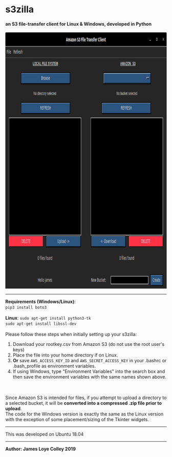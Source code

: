 # s3zilla
#### an S3 file-transfer client for Linux & Windows, developed in Python

<img src="https://github.com/rootVIII/s3zilla/blob/master/sc.png" alt="ex" height="800" width="950">
<hr>
<strong>Requirements (Windows/Linux)</strong>:
<br>
<code>pip3 install boto3</code>
<br>
<br>
<strong>Linux</strong>: 
<code>sudo apt-get install python3-tk</code>
<br>
<code>sudo apt-get install libssl-dev</code>
<br>
<br>
Please follow these steps when initially setting up your s3zilla:
<br>
<ol>
  <li>
    Download your rootkey.csv from Amazon S3 (do not use the root user's keys)
  <li>
    Place the file into your home directory if on Linux.
  </li>
  <li>
    <strong>Or</strong> save <code>AWS_ACCESS_KEY_ID</code> and <code>AWS_SECRET_ACCESS_KEY</code> in
    your .bashrc or .bash_profile as environment variables.
  </li>
  <li>
    If using Windows, type "Environment Variables" into the search box and then save the environment variables
    with the same names shown above.
  </li>
</ol>
<br>
<br>
Since Amazon S3 is intended for files, if you attempt to upload a directory to a selected bucket, it will
be <strong>converted into a compressed .zip file prior to upload</strong>.
<br>
The code for the Windows version is exactly the same as the Linux version with the exception of some
placement/sizing of the Tkinter widgets.
<br>
<hr>
This was developed on Ubuntu 18.04
<hr>
<b>Author: James Loye Colley  2019</b>
